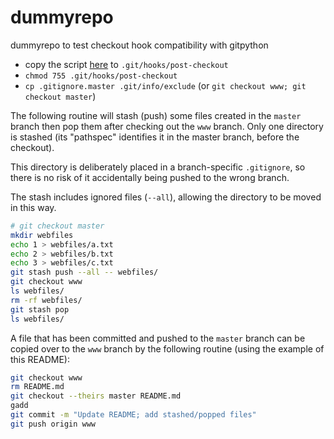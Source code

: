 # dummyrepo

dummyrepo to test checkout hook compatibility with gitpython

- copy the script [here](https://gist.github.com/wizioo/c89847c7894ede628071)
  to `.git/hooks/post-checkout`
- `chmod 755 .git/hooks/post-checkout`
- `cp .gitignore.master .git/info/exclude` (or `git checkout www; git checkout master`)

The following routine will stash (push) some files created in the `master` branch
then pop them after checking out the `www` branch. Only one directory is stashed
(its "pathspec" identifies it in the master branch, before the checkout).

This directory is deliberately placed in a branch-specific `.gitignore`,
so there is no risk of it accidentally being pushed to the wrong branch.

The stash includes ignored files (`--all`), allowing the directory to be moved in this way.

```sh
# git checkout master
mkdir webfiles
echo 1 > webfiles/a.txt 
echo 2 > webfiles/b.txt 
echo 3 > webfiles/c.txt 
git stash push --all -- webfiles/
git checkout www
ls webfiles/
rm -rf webfiles/
git stash pop
ls webfiles/
```

A file that has been committed and pushed to the `master` branch can be copied over
to the `www` branch by the following routine (using the example of this README):

```sh
git checkout www
rm README.md 
git checkout --theirs master README.md
gadd
git commit -m "Update README; add stashed/popped files"
git push origin www
```
